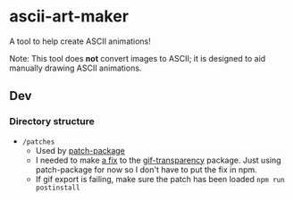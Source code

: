 # ascii-art-maker
A tool to help create ASCII animations!

Note: This tool does **not** convert images to ASCII; it is 
designed to aid manually drawing ASCII animations.


## Dev

### Directory structure

- `/patches`
    - Used by [patch-package](https://www.npmjs.com/package/patch-package)
    - I needed to make [a fix](https://github.com/robkiessling/gif-transparency/commit/01ddf34509631a1c733483f063f4e20e8ae036d2)
    to the [gif-transparency](https://www.npmjs.com/package/gif-transparency) package. 
    Just using patch-package for now so I don't have to put the fix in npm. 
    - If gif export is failing, make sure the patch has been loaded `npm run postinstall`
